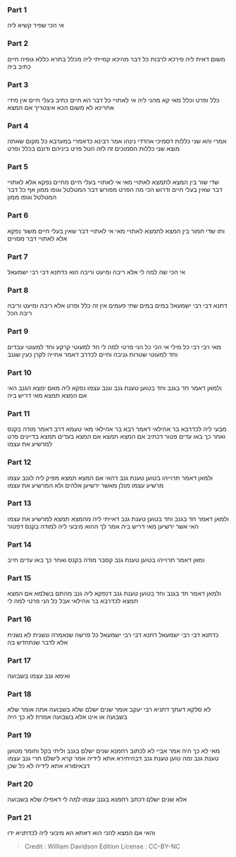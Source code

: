 
### Part 1
אי הכי שפיר קשיא ליה

### Part 2
משום דאית ליה פירכא לרבות כל דבר מהיכא קמייתי ליה מכלל בתרא כללא גופיה חיים כתיב ביה 

### Part 3
כלל ופרט וכלל מאי קא מהני ליה אי לאתויי כל דבר הא חיים כתיב בעלי חיים אין מידי אחרינא לא משום הכא איצטריך אם המצא

### Part 4
אמרי והא שני כללות דסמיכי אהדדי נינהו אמר רבינא כדאמרי במערבא כל מקום שאתה מוצא שני כללות הסמוכים זה לזה הטל פרט ביניהם ודונם בכלל ופרט

### Part 5
שדי שור בין המצא לתמצא לאתויי מאי אי לאתויי בעלי חיים מחיים נפקא אלא לאתויי דבר שאין בעלי חיים ודרוש הכי מה הפרט מפורש דבר המטלטל וגופו ממון אף כל דבר המטלטל וגופו ממון

### Part 6
ותו שדי חמור בין המצא לתמצא לאתויי מאי אי לאתויי דבר שאין בעלי חיים משור נפקא אלא לאתויי דבר מסויים

### Part 7
אי הכי שה למה לי אלא ריבה ומיעט וריבה הוא כדתנא דבי רבי ישמעאל

### Part 8
דתנא דבי רבי ישמעאל במים במים שתי פעמים אין זה כלל ופרט אלא ריבה ומיעט וריבה ריבה הכל

### Part 9
מאי רבי רבי כל מילי אי הכי כל הני פרטי למה לי חד למעוטי קרקע וחד למעוטי עבדים וחד למעוטי שטרות גניבה וחיים לכדרב דאמר אחייה לקרן כעין שגנב

### Part 10
ולמאן דאמר חד בגנב וחד בטוען טענת גנב וגנב עצמו נפקא ליה מאם ימצא הגנב האי אם המצא תמצא מאי דריש ביה

### Part 11
מבעי ליה לכדרבא בר אהילאי דאמר רבא בר אהילאי מאי טעמא דרב דאמר מודה בקנס ואחר כך באו עדים פטור דכתיב אם המצא תמצא אם המצא בעדים תמצא בדיינים פרט למרשיע את עצמו

### Part 12
ולמאן דאמר תרוייהו בטוען טענת גנב דהאי אם המצא תמצא מפיק ליה לגנב עצמו מרשיע עצמו מנלן מאשר ירשיען אלהים ולא המרשיע את עצמו

### Part 13
ולמאן דאמר חד בגנב וחד בטוען טענת גנב דאייתי ליה מהמצא תמצא למרשיע את עצמו האי אשר ירשיען מאי דריש ביה אמר לך ההוא מיבעי ליה למודה בקנס דפטור

### Part 14
ומאן דאמר תרוייהו בטוען טענת גנב קסבר מודה בקנס ואחר כך באו עדים חייב

### Part 15
ולמאן דאמר חד בגנב וחד בטוען טענת גנב דנפקא ליה גנב מהתם בשלמא אם המצא תמצא לכדרבא בר אהילאי אבל כל הני פרטי למה לי

### Part 16
כדתנא דבי רבי ישמעאל דתנא דבי רבי ישמעאל כל פרשה שנאמרה ונשנית לא נשנית אלא לדבר שנתחדש בה

### Part 17
ואימא גנב עצמו בשבועה

### Part 18
לא סלקא דעתך דתניא רבי יעקב אומר שנים ישלם שלא בשבועה אתה אומר שלא בשבועה או אינו אלא בשבועה אמרת לא כך היה

### Part 19
מאי לא כך היה אמר אביי לא לכתוב רחמנא שנים ישלם בגנב וליתי בקל וחומר מטוען טענת גנב ומה טוען טענת גנב דבהיתירא אתא לידיה אמר קרא לישלם תרי גנב עצמו דבאיסורא אתא לידיה לא כל שכן

### Part 20
אלא שנים ישלם דכתב רחמנא בגנב עצמו למה לי דאפילו שלא בשבועה

### Part 21
והאי אם המצא להכי הוא דאתא הא מיבעי ליה לכדתניא ידו

>Credit : William Davidson Edition
>License : CC-BY-NC
